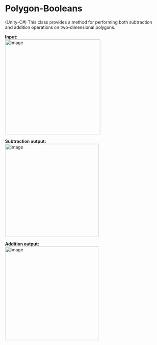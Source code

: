 # Polygon-Booleans
(Unity-C#) This class provides a method for performing both subtraction and addition operations on two-dimensional polygons.

**Input:** <br>
<img width="310" alt="image" src="https://github.com/IsaakThaddaeus/Polygon-Booleans/assets/66296094/5e82291e-e6fe-4a5e-aa69-1fe1dfdcfcd1">

**Subtraction output:** <br>
<img width="304" alt="image" src="https://github.com/IsaakThaddaeus/Polygon-Booleans/assets/66296094/bac3a7cc-fcb7-45ad-86b0-31408f09d4db">

**Addition output:** <br>
<img width="306" alt="image" src="https://github.com/IsaakThaddaeus/Polygon-Booleans/assets/66296094/fa7987ea-c02b-4497-8628-3d4bf2fb0b7b">

